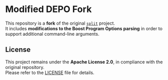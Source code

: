 # Modified DEPO Fork

This repository is a **fork** of the original [`split`](https://projects.task.gda.pl/akrz/split) project.  
It includes **modifications to the Boost Program Options parsing** in order to support additional command-line arguments.

## License

This project remains under the **Apache License 2.0**, in compliance with the original repository.  
Please refer to the [LICENSE](LICENSE) file for details.